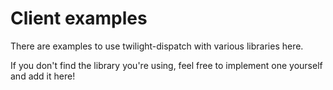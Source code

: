 # Client examples

There are examples to use twilight-dispatch with various libraries here.

If you don't find the library you're using, feel free to implement one yourself and add it here!
